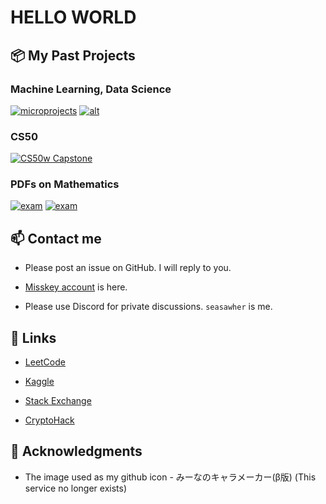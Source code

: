 # HELLO WORLD

## 📦 My Past Projects

### Machine Learning, Data Science

[![microprojects](https://github-readme-stats.vercel.app/api/pin/?username=Seasawher&repo=microprojects&show_owner=True)](https://github.com/Seasawher/microprojects) [![alt](https://github-readme-stats.vercel.app/api/pin/?username=Seasawher&repo=spaceship-titanic&show_owner=True)](https://github.com/Seasawher/spaceship-titanic)

### CS50

[![CS50w Capstone](https://github-readme-stats.vercel.app/api/pin/?username=Seasawher&repo=cs50web-capstone&show_owner=True)](https://github.com/Seasawher/cs50web-capstone)

### PDFs on Mathematics

[![exam](https://github-readme-stats.vercel.app/api/pin/?username=Seasawher&repo=graduate_exam&show_owner=True)](https://github.com/Seasawher/graduate_exam) [![exam](https://github-readme-stats.vercel.app/api/pin/?username=Seasawher&repo=system_exam&show_owner=True)](https://github.com/Seasawher/system_exam)

## 📫 Contact me

* Please post an issue on GitHub. I will reply to you.

* [Misskey account](https://misskey.io/@seasawher) is here.

* Please use Discord for private discussions. `seasawher` is me.

## 🔗 Links

* [LeetCode](https://leetcode.com/Seasawher/)

* [Kaggle](https://www.kaggle.com/seasawher)

* [Stack Exchange](https://stackexchange.com/users/13256393/kitamado)

* [CryptoHack](https://cryptohack.org/user/seasawher/)

## 🙇 Acknowledgments

* The image used as my github icon - みーなのキャラメーカー(β版) (This service no longer exists)
